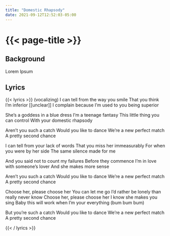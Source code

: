 ```yaml
---
title: "Domestic Rhapsody"
date: 2021-09-12T12:52:03-05:00
---
```

# {{< page-title >}}

## Background
Lorem Ipsum

## Lyrics
{{< lyrics >}}
(vocalizing)
I can tell from the way you smile
That you think I’m inferior
[[unclear]] I complain because 
I’m used to you being superior

She’s a goddess in a blue dress
I’m a teenage fantasy
This little thing you can control
With your domestic rhapsody

Aren’t you such a catch
Would you like to dance
We’re a new perfect match
A pretty second chance

I can tell from your lack of words
That you miss her immeasurably
For when you were by her side
The same silence made for me

And you said not to count my failures
Before they commence
I’m in love with someone’s lover
And she makes more sense

Aren’t you such a catch
Would you like to dance
We’re a new perfect match
A pretty second chance

Choose her, please choose her
You can let me go
I’d rather be lonely than really never know
Choose her, please choose her
I know she makes you sing
Baby this will work when I’m your everything
(bum bum bum)

But you’re such a catch
Would you like to dance
We’re a new perfect match
A pretty second chance

{{< / lyrics >}}
